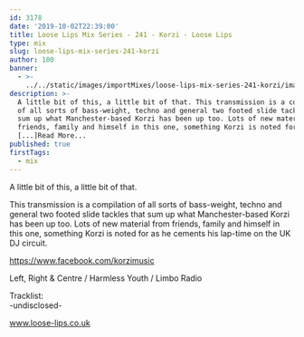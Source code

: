 ```yaml
---
id: 3178
date: '2019-10-02T22:39:00'
title: Loose Lips Mix Series - 241 - Korzi - Loose Lips
type: mix
slug: loose-lips-mix-series-241-korzi
author: 100
banner:
  - >-
    ../../static/images/importMixes/loose-lips-mix-series-241-korzi/image3178.jpeg
description: >-
  A little bit of this, a little bit of that. This transmission is a compilation
  of all sorts of bass-weight, techno and general two footed slide tackles that
  sum up what Manchester-based Korzi has been up too. Lots of new material from
  friends, family and himself in this one, something Korzi is noted for as
  [...]Read More...
published: true
firstTags:
  - mix
---
```

A little bit of this, a little bit of that.

This transmission is a compilation of all sorts of bass-weight, techno and general two footed slide tackles that sum up what Manchester-based Korzi has been up too. Lots of new material from friends, family and himself in this one, something Korzi is noted for as he cements his lap-time on the UK DJ circuit.

https://www.facebook.com/korzimusic

Left, Right & Centre / Harmless Youth / Limbo Radio

Tracklist:  
\-undisclosed-

www.loose-lips.co.uk